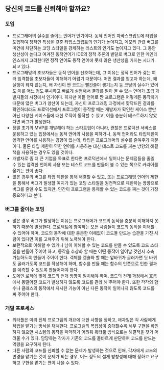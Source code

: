 ## 당신의 코드를 신뢰해야 할까요?

### 도입
- 프로그래머의 실수를 줄이는 언어가 인기이다. 동적 언어인 자바스크립트에 타입을 도입하여 정적인 특성을 갖춘 타입스크립트의 인기가 높아지고, 메모리 관련 버그를 미연에 차단하는 코딩 스타일을 강제하는 러스트의 인기도 높아지고 있다. 그 동안 생산성이 높다고 여겨진 동적언어가 IDE의 정적 추론의 발달로 버그로 인한 메인테인스까지 고려한다면 정적 언어도 동적 언어에 못지 않은 생산성을 가지는 시대가 되고 있다.
- 프로그래밍의 초보자들은 동적 언어를 선호하는데, 그 이유는 정적 언어가 갖는 여러 엄격함을 초보자들이 이해하기 어렵기 때문이다. 어떤 결과를 얻고자 하는데, 왜 실행이 되지 않는지, 왜 자신이 짠 코드는 빨간줄이 생기는지 등 코딩의 실수가 있어도 이를 어느 정도 무시하고 빠르게 실행해서 결과를 알아 볼 수 있는 언어가 초급 개발자들의 시장에서 인기이다. 하지만 이들 언어로 짠 프로그램은 어떻게든 동작하기 때문에 많은 버그가 양산이 되는데, 자신이 프로그래밍 과정에서 맞닥뜨린 결과를 확인하더라도 프로덕션에서 프로그램이 동작할 때는 개발자가 확인한 케이스 뿐만 아닌 다양한 케이스들에 대한 로직이 동작할 수 있고, 이를 충분히 테스트하지 않았다면 버그가 발생한다.
- 정말 초기의 MVP를 개발해야 하는 스타트업이 아니라, 괜찮은 프로덕션 서비스를 운용하고 있는 입장에서는 동적 언어의 사용을 피하거나, 동적 언어라도 타입제한이 엄격한 언어를 사용하는 경향이 있는데, 타입은 프로그래머의 실수를 줄여주기 때문이다. 물론 타입 제한이 약한 언어를 사용하는 대신 테스트 코드를 짜는 방향의 해결책을 사용하는 경우도 있을 것이다.
- 개발자로 좀 더 큰 기업을 목표로 한다면 프로덕션에서 일어나는 문제점들을 줄일 수 있는 엄격한 언어의 사용 또는 테스트 코드를 만들어 볼 수 있는 쪽으로 커리어를 옮기는 편이 좋다.
- 많은 경우의 버그를 타입 제한을 통해 해결할 수 있고, 또는 프로그래밍 언어의 제한을 통해서 버그가 발생할 여지가 있는 코딩 스타일을 원천적으로 제한하는 방향으로 버그를 줄일 수도 있지만, 인간이 프로그램을 통제할 수 있는 코드를 짜는 것이 가장 중요하다고 본다.

### 버그를 줄이는 코딩
- 많은 경우 버그가 발생하는 이유는 프로그래머가 코드의 동작을 충분히 이해하지 못하기 때문에 발생한다. 프로젝트에 참여하는 모든 사람들이 코드의 동작을 이해할 수 있어야 하며, 코드의 동작에 대한 충분한 이해없이 코드들 만드는 습관을 가진 사람이 있다면 이를 고쳐주기 위해 노력해야 한다.
- 보편적으로 이해할 수 있거나 남이 이해할 수 있는 코드를 만들 수 있도록 코드 스타일을 만들어 주어야 하고, 동작을 추상화 할 때는 어떤 동작이 일어날 것인지 추측 가능하도록 만들어 주어야 한다. 객체를 캡슐화 할 때는 앞바퀴가 굴러가면 뒷 바퀴도 굴러가도록 코드를 작성해야 하며, 함수를 만들 때는 함수의 인풋으로 인한 결과를 예측할 수 있도록 만들어져야 한다.
- 도메인 로직에 맞게 코드의 전개 방향이 일치해야 하며, 코드의 전개 과정에서 흐름에서 동떨어진 코드가 발생하지 않도록 코드를 관리 해 주어야 한다. 또한 각각의 함수나 클래스의 동작에서 지시한 기능이 아닌 다른 동작이 일어나지 않도록 코드를 짜 주어야 한다.

### 개발 프로세스
- 워터풀은 미리 전체 프로그램의 개요에 대한 사항을 정하고, 애자일은 각 사람에게 작업을 맡기는 방식을 채택한다. 프로그램의 복잡성이 증대할수록 세부 구현을 확인하지 않으면 시스템의 동작을 파악하기 어려춰 워터풀 방식으로는 해결책을 찾기 어려울 수가 있다. 담당하는 각자가 기존의 코드를 올바르게 판단하여 코드를 만드는 역량을 요구하게 된다.
- 다른 사람의 코드를 신뢰할 수 없는 문제가 발생하는 것으로 인해, 각자에게 코드의 변경을 맡기는 것이 문제가 되는 경우, 어느 정도의 설계 방향성에 대해 정하고 요구하고 구현을 맡기는 편이 나을 수 있다.
